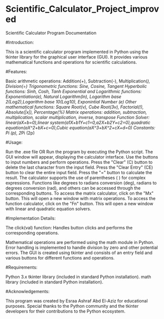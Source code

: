 # Scientific_Calculator_Project_improved
Scientific Calculator Program Documentation

#Introduction:

This is a scientific calculator program implemented in Python using the tkinter library for the graphical user interface (GUI). 
It provides various mathematical functions and operations for scientific calculations.

#Features:

Basic arithmetic operations:  Addition(+), Subtraction(-), Multiplication(*), Division(÷)
Trigonometric functions:  Sine, Cosine, Tangent
Hyperbolic functions:  Sinh, Cosh, Tanh
Exponential and Logarithmic functions: Exponentiation(e), Natural Logarithm(ln), Logarithm base 2(Log2),Logarithm base 10(Log10), Exponintial Number (e)
Other mathematical functions: Square Root(v), Cube Root(3v), Factorial(!), Absolute(|x|), Percentage(%)
Matrix operations: addition, subtraction, multiplication, scalar multiplication, inverse, transpose
Function Solver: linear(aX+b=0),linear system(a1X+b1Y+c1=0,a2X+b2Y+c2=0),quadratic equation(aX^2+bX+c=0),Cubic equation(aX^3+bX^2+cX+d=0)
Constants: Pi (p), 2*Pi (2p)

#Usage:

Run the .exe file  OR
Run the program by executing the Python script.
The GUI window will appear, displaying the calculator interface.
Use the buttons to input numbers and perform operations.
Press the "Clear" (C) button to delete the last character from the input field.
Press the "Clear Entry" (CE) button to clear the entire input field.
Press the "=" button to calculate the result.
The calculator supports the use of parentheses ( ) for complex expressions.
Functions like degrees to radians conversion (deg), radians to degrees conversion (rad), and others can be accessed through the corresponding buttons.
To access the matrix calculator, click on the "Mx" button. This will open a new window with matrix operations.
To access the function calculator, click on the "Fn" button. This will open a new window with linear and quadratic equation solvers.

#Implementation Details:

The click(val) function:
Handles button clicks and performs the corresponding operations.

Mathematical operations are performed using the math module in Python.
Error handling is implemented to handle division by zero and other potential errors.
The GUI is created using tkinter and consists of an entry field and various buttons for different functions and operations.

#Requirements:

Python 3.x
tkinter library (included in standard Python installation).
math library (included in standard Python installation).

#Acknowledgements:

This program was created by Esraa Ashraf Abd El-Aziz for educational purposes.
Special thanks to the Python community and the tkinter developers for their contributions to the Python ecosystem.


